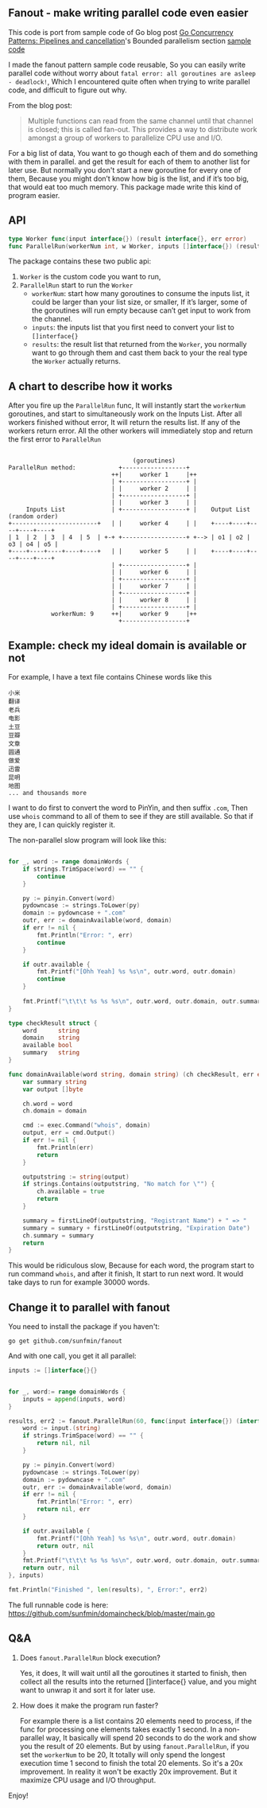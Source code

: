 ## Fanout - make writing parallel code even easier

This code is port from sample code of Go blog post [Go Concurrency Patterns: Pipelines and cancellation](http://blog.golang.org/pipelines)'s Bounded parallelism section [sample code](http://blog.golang.org/pipelines/bounded.go)

I made the fanout pattern sample code reusable, So you can easily write parallel code without worry about `fatal error: all goroutines are asleep - deadlock!`, Which I encountered quite often when trying to write parallel code, and difficult to figure out why.

From the blog post:

> Multiple functions can read from the same channel until that channel is closed; this is called fan-out. This provides a way to distribute work amongst a group of workers to parallelize CPU use and I/O.


For a big list of data, You want to go though each of them and do something with them in parallel. and get the result for each of them to another list for later use. But normally you don't start a new goroutine for every one of them, Because you might don’t know how big is the list, and if it’s too big, that would eat too much memory. This package made write this kind of program easier.


## API

```go
type Worker func(input interface{}) (result interface{}, err error)
func ParallelRun(workerNum int, w Worker, inputs []interface{}) (results []interface{}, err error) {
```

The package contains these two public api:

1. `Worker` is the custom code you want to run,
2. `ParallelRun` start to run the `Worker`
   - `workerNum`: start how many goroutines to consume the inputs list, it could be larger than your list size, or smaller, If it’s larger, some of the goroutines will run empty because can’t get input to work from the channel.
   - `inputs`: the inputs list that you first need to convert your list to `[]interface{}`
   - `results`: the result list that returned from the `Worker`, you normally want to go through them and cast them back to your the real type the `Worker` actually returns.


## A chart to describe how it works

After you fire up the `ParallelRun` func, It will instantly start the `workerNum` goroutines, and start to simultaneously work on the Inputs List. After all workers finished without error, It will return the results list. If any of the workers return error. All the other workers will immediately stop and return the first error to `ParallelRun`


```

                                   (goroutines)
ParallelRun method:            +------------------+
                             ++|     worker 1     |++
                             | +------------------+ |
                             | |     worker 2     | |
                             | +------------------+ |
                             | |     worker 3     | |
     Inputs List             | +------------------+ |    Output List (random order)
+------------------------+   | |     worker 4     | |    +----+----+----+----+----+
| 1  | 2  | 3  | 4  | 5  | +-+ +------------------+ +--> | o1 | o2 | o3 | o4 | o5 |
+----+----+----+----+----+   | |     worker 5     | |    +----+----+----+----+----+
                             | +------------------+ |
                             | |     worker 6     | |
                             | +------------------+ |
                             | |     worker 7     | |
                             | +------------------+ |
                             | |     worker 8     | |
                             | +------------------+ |
            workerNum: 9     ++|     worker 9     |++
                               +------------------+

```



## Example: check my ideal domain is available or not

For example, I have a text file contains Chinese words like this

```
小米
翻译
老兵
电影
土豆
豆瓣
文章
圆通
做爱
迅雷
昆明
地图
... and thousands more

```


I want to do first to convert the word to PinYin, and then suffix `.com`, Then use `whois` command to all of them to see if they are still available. So that if they are, I can quickly register it.

The non-parallel slow program will look like this:

```go

for _, word := range domainWords {
	if strings.TrimSpace(word) == "" {
		continue
	}

	py := pinyin.Convert(word)
	pydowncase := strings.ToLower(py)
	domain := pydowncase + ".com"
	outr, err := domainAvailable(word, domain)
	if err != nil {
		fmt.Println("Error: ", err)
		continue
	}

	if outr.available {
		fmt.Printf("[Ohh Yeah] %s %s\n", outr.word, outr.domain)
		continue
    }
	
	fmt.Printf("\t\t\t %s %s %s\n", outr.word, outr.domain, outr.summary)
}

type checkResult struct {
	word      string
	domain    string
	available bool
	summary   string
}

func domainAvailable(word string, domain string) (ch checkResult, err error) {
	var summary string
	var output []byte

	ch.word = word
	ch.domain = domain

	cmd := exec.Command("whois", domain)
	output, err = cmd.Output()
	if err != nil {
		fmt.Println(err)
		return
	}

	outputstring := string(output)
	if strings.Contains(outputstring, "No match for \"") {
		ch.available = true
		return
	}

	summary = firstLineOf(outputstring, "Registrant Name") + " => "
	summary = summary + firstLineOf(outputstring, "Expiration Date")
	ch.summary = summary
	return
}

```

This would be ridiculous slow, Because for each word, the program start to run command `whois`, and after it finish, It start to run next word. It would take days to run for example 30000 words.

## Change it to parallel with fanout

You need to install the package if you haven't:

```
go get github.com/sunfmin/fanout
```

And with one call, you get it all parallel:

```go
inputs := []interface{}{}


for _, word:= range domainWords {
	inputs = append(inputs, word)
}

results, err2 := fanout.ParallelRun(60, func(input interface{}) (interface{}, error) {
	word := input.(string)
	if strings.TrimSpace(word) == "" {
		return nil, nil
	}

	py := pinyin.Convert(word)
	pydowncase := strings.ToLower(py)
	domain := pydowncase + ".com"
	outr, err := domainAvailable(word, domain)
	if err != nil {
		fmt.Println("Error: ", err)
		return nil, err
	}

	if outr.available {
		fmt.Printf("[Ohh Yeah] %s %s\n", outr.word, outr.domain)
		return outr, nil
	}
	fmt.Printf("\t\t\t %s %s %s\n", outr.word, outr.domain, outr.summary)
	return outr, nil
}, inputs)

fmt.Println("Finished ", len(results), ", Error:", err2)

```

The full runnable code is here: https://github.com/sunfmin/domaincheck/blob/master/main.go

## Q&A

1. Does `fanout.ParallelRun` block execution?

   Yes, it does, It will wait until all the goroutines it started to finish, then collect all the results into the returned []interface{} value, and you might want to unwrap it and sort it for later use.

2. How does it make the program run faster?

   For example there is a list contains 20 elements need to process, if the func for processing one elements takes exactly 1 second. In a non-parallel way, It basically will spend 20 seconds to do the work and show you the result of 20 elements. But by using `fanout.ParallelRun`, if you set the `workerNum` to be 20, It totally will only spend the longest execution time 1 second to finish the total 20 elements. So it's a 20x improvement. In reality it won't be exactly 20x improvement. But it maximize CPU usage and I/O throughput.


Enjoy!

